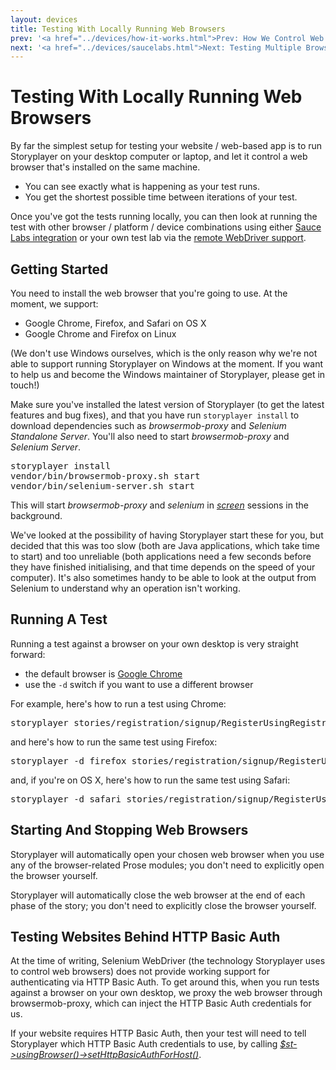 ```yaml
---
layout: devices
title: Testing With Locally Running Web Browsers
prev: '<a href="../devices/how-it-works.html">Prev: How We Control Web Browsers</a>'
next: '<a href="../devices/saucelabs.html">Next: Testing Multiple Browsers Using SauceLabs</a>'
---
```


# Testing With Locally Running Web Browsers

By far the simplest setup for testing your website / web-based app is to run Storyplayer on your desktop computer or laptop, and let it control a web browser that's installed on the same machine.

* You can see exactly what is happening as your test runs.
* You get the shortest possible time between iterations of your test.

Once you've got the tests running locally, you can then look at running the test with other browser / platform / device combinations using either [Sauce Labs integration](saucelabs.html) or your own test lab via the [remote WebDriver support](remotewebdriver.html).

## Getting Started

You need to install the web browser that you're going to use.  At the moment, we support:

* Google Chrome, Firefox, and Safari on OS X
* Google Chrome and Firefox on Linux

(We don't use Windows ourselves, which is the only reason why we're not able to support running Storyplayer on Windows at the moment.  If you want to help us and become the Windows maintainer of Storyplayer, please get in touch!)

Make sure you've installed the latest version of Storyplayer (to get the latest features and bug fixes), and that you have run `storyplayer install` to download dependencies such as _browsermob-proxy_ and _Selenium Standalone Server_.  You'll also need to start _browsermob-proxy_ and _Selenium Server_.

<pre>
storyplayer install
vendor/bin/browsermob-proxy.sh start
vendor/bin/selenium-server.sh start
</pre>

This will start _browsermob-proxy_ and _selenium_ in _[screen](http://www.gnu.org/software/screen/)_ sessions in the background.

We've looked at the possibility of having Storyplayer start these for you, but decided that this was too slow (both are Java applications, which take time to start) and too unreliable (both applications need a few seconds before they have finished initialising, and that time depends on the speed of your computer).  It's also sometimes handy to be able to look at the output from Selenium to understand why an operation isn't working.

## Running A Test

Running a test against a browser on your own desktop is very straight forward:

* the default browser is [Google Chrome](https://www.google.com/intl/en/chrome/browser/)
* use the `-d` switch if you want to use a different browser

For example, here's how to run a test using Chrome:

<pre>
storyplayer stories/registration/signup/RegisterUsingRegistrationFormStory.php
</pre>

and here's how to run the same test using Firefox:

<pre>
storyplayer -d firefox stories/registration/signup/RegisterUsingRegistrationFormStory.php
</pre>

and, if you're on OS X, here's how to run the same test using Safari:

<pre>
storyplayer -d safari stories/registration/signup/RegisterUsingRegistrationFormStory.php
</pre>

## Starting And Stopping Web Browsers

Storyplayer will automatically open your chosen web browser when you use any of the browser-related Prose modules; you don't need to explicitly open the browser yourself.

Storyplayer will automatically close the web browser at the end of each phase of the story; you don't need to explicitly close the browser yourself.

## Testing Websites Behind HTTP Basic Auth

At the time of writing, Selenium WebDriver (the technology Storyplayer uses to control web browsers) does not provide working support for authenticating via HTTP Basic Auth.  To get around this, when you run tests against a browser on your own desktop, we proxy the web browser through browsermob-proxy, which can inject the HTTP Basic Auth credentials for us.

If your website requires HTTP Basic Auth, then your test will need to tell Storyplayer which HTTP Basic Auth credentials to use, by calling _[$st->usingBrowser()->setHttpBasicAuthForHost()](../../modules/browser/usingBrowser.html#sethttpbasicauthforhost)_.